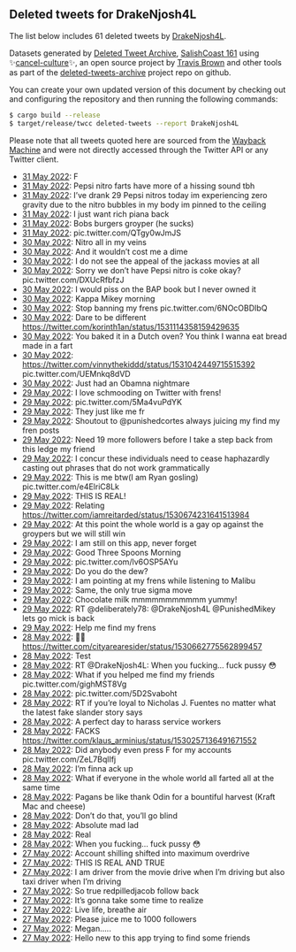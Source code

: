 ## Deleted tweets for DrakeNjosh4L

The list below includes 61 deleted tweets by
[DrakeNjosh4L](https://twitter.com/DrakeNjosh4L).



Datasets generated by [Deleted Tweet Archive](https://twitter.com/deletedtweet161), 
[SalishCoast 161](https://twitter.com/SalishCoastA) using 
✨[cancel-culture](https://github.com/travisbrown/cancel-culture)✨, an open source project by 
[Travis Brown](https://twitter.com/travisbrown) and other tools as part of the 
[deleted-tweets-archive](https://github.com/salcoast/deleted-tweets-archive/) project repo on github.

You can create your own updated version of this document by checking out and configuring the
repository and then running the following commands:

```bash
$ cargo build --release
$ target/release/twcc deleted-tweets --report DrakeNjosh4L
```

Please note that all tweets quoted here are sourced from the
[Wayback Machine](https://web.archive.org) and were not directly accessed through the Twitter API or
any Twitter client.

* [31 May 2022](https://web.archive.org/web/20220531105440/https://twitter.com/DrakeNjosh4L/status/1531589758127943680): F <!--1531589758127943680-->
* [31 May 2022](https://web.archive.org/web/20220531024206/https://twitter.com/DrakeNjosh4L/status/1531465979196227584): Pepsi nitro farts have more of a hissing sound tbh <!--1531465979196227584-->
* [31 May 2022](https://web.archive.org/web/20220531023947/https://twitter.com/DrakeNjosh4L/status/1531465235747557381): I’ve drank 29 Pepsi nitros today im experiencing zero gravity due to the nitro bubbles in my body im pinned to the ceiling <!--1531465235747557381-->
* [31 May 2022](https://web.archive.org/web/20220531022431/https://twitter.com/DrakeNjosh4L/status/1531461428644913153): I just want rich piana back <!--1531461428644913153-->
* [31 May 2022](https://web.archive.org/web/20220531021747/https://twitter.com/DrakeNjosh4L/status/1531459807894552576): Bobs burgers groyper (he sucks) <!--1531459807894552576-->
* [31 May 2022](https://web.archive.org/web/20220531021231/https://twitter.com/DrakeNjosh4L/status/1531458478627250176): pic.twitter.com/QTgy0wJmJS <!--1531458478627250176-->
* [30 May 2022](https://web.archive.org/web/20220530230500/https://twitter.com/DrakeNjosh4L/status/1531411207164510208): Nitro all in my veins <!--1531411207164510208-->
* [30 May 2022](https://web.archive.org/web/20220530205133/https://twitter.com/DrakeNjosh4L/status/1531377660970016768): And it wouldn’t cost me a dime <!--1531377660970016768-->
* [30 May 2022](https://web.archive.org/web/20220530204313/https://twitter.com/DrakeNjosh4L/status/1531375498520956928): I do not see the appeal of the jackass movies at all <!--1531375498520956928-->
* [30 May 2022](https://web.archive.org/web/20220530202936/https://twitter.com/DrakeNjosh4L/status/1531370207406612480): Sorry we don’t have Pepsi nitro is coke okay? pic.twitter.com/DXUcRfbfzJ <!--1531370207406612480-->
* [30 May 2022](https://web.archive.org/web/20220530195414/https://twitter.com/DrakeNjosh4L/status/1531363264608837633): I would piss on the BAP book but I never owned it <!--1531363264608837633-->
* [30 May 2022](https://web.archive.org/web/20220530150716/https://twitter.com/DrakeNjosh4L/status/1531291003352756224): Kappa Mikey morning <!--1531291003352756224-->
* [30 May 2022](https://web.archive.org/web/20220530040710/https://twitter.com/DrakeNjosh4L/status/1531124148285620224): Stop banning my frens pic.twitter.com/6NOcOBDIbQ <!--1531124148285620224-->
* [30 May 2022](https://web.archive.org/web/20220530035102/https://twitter.com/DrakeNjosh4L/status/1531120899394609153): Dare to be different https://twitter.com/korinth1an/status/1531114358159429635 <!--1531120899394609153-->
* [30 May 2022](https://web.archive.org/web/20220530034507/https://twitter.com/DrakeNjosh4L/status/1531119402401378304): You baked it in a Dutch oven? You think I wanna eat bread made in a fart <!--1531119402401378304-->
* [30 May 2022](https://web.archive.org/web/20220530010000/https://twitter.com/DrakeNjosh4L/status/1531077189617209358): https://twitter.com/vinnythekiddd/status/1531042449715515392  pic.twitter.com/UEMnkq8dVD <!--1531077189617209358-->
* [30 May 2022](https://web.archive.org/web/20220530005613/https://twitter.com/DrakeNjosh4L/status/1531076865447841792): Just had an Obamna nightmare <!--1531076865447841792-->
* [29 May 2022](https://web.archive.org/web/20220529215549/https://twitter.com/DrakeNjosh4L/status/1531031494046646272): I love schmooding on Twitter with frens! <!--1531031494046646272-->
* [29 May 2022](https://web.archive.org/web/20220529214332/https://twitter.com/DrakeNjosh4L/status/1531028385358561280): pic.twitter.com/5Ma4vuPdYK <!--1531028385358561280-->
* [29 May 2022](https://web.archive.org/web/20220529213939/https://twitter.com/DrakeNjosh4L/status/1531027397218291712): They just like me fr <!--1531027397218291712-->
* [29 May 2022](https://web.archive.org/web/20220529213850/https://twitter.com/DrakeNjosh4L/status/1531027271137513472): Shoutout to  @punishedcortes  always juicing my find my fren posts <!--1531027271137513472-->
* [29 May 2022](https://web.archive.org/web/20220529213708/https://twitter.com/DrakeNjosh4L/status/1531026815124389888): Need 19 more followers before I take a step back from this ledge my friend <!--1531026815124389888-->
* [29 May 2022](https://web.archive.org/web/20220529213420/https://twitter.com/DrakeNjosh4L/status/1531026121902391296): I concur these individuals need to cease haphazardly casting out phrases that do not work grammatically <!--1531026121902391296-->
* [29 May 2022](https://web.archive.org/web/20220529213328/https://twitter.com/DrakeNjosh4L/status/1531025738194993152): This is me btw(I am Ryan gosling) pic.twitter.com/e4ElriC8Lk <!--1531025738194993152-->
* [29 May 2022](https://web.archive.org/web/20220529212959/https://twitter.com/DrakeNjosh4L/status/1531024888672178178): THIS IS REAL! <!--1531024888672178178-->
* [29 May 2022](https://web.archive.org/web/20220529212858/https://twitter.com/DrakeNjosh4L/status/1531024693985218566): Relating https://twitter.com/iamreitarded/status/1530674231641513984 <!--1531024693985218566-->
* [29 May 2022](https://web.archive.org/web/20220529210037/https://twitter.com/DrakeNjosh4L/status/1531017515756830722): At this point the whole world is a gay op against the groypers but we will still win <!--1531017515756830722-->
* [29 May 2022](https://web.archive.org/web/20220529205504/https://twitter.com/DrakeNjosh4L/status/1531016135952441344): I am still on this app, never forget <!--1531016135952441344-->
* [29 May 2022](https://web.archive.org/web/20220529144904/https://twitter.com/DrakeNjosh4L/status/1530924016462094337): Good Three Spoons Morning <!--1530924016462094337-->
* [29 May 2022](https://web.archive.org/web/20220529040733/https://twitter.com/DrakeNjosh4L/status/1530762571065737217): pic.twitter.com/lv6OSP5AYu <!--1530762571065737217-->
* [29 May 2022](https://web.archive.org/web/20220529035413/https://twitter.com/DrakeNjosh4L/status/1530759214355951617): Do you do the dew? <!--1530759214355951617-->
* [29 May 2022](https://web.archive.org/web/20220529023218/https://twitter.com/DrakeNjosh4L/status/1530738720781000705): I am pointing at my frens while listening to Malibu <!--1530738720781000705-->
* [29 May 2022](https://web.archive.org/web/20220529023155/https://twitter.com/DrakeNjosh4L/status/1530738612991672320): Same, the only true sigma move <!--1530738612991672320-->
* [29 May 2022](https://web.archive.org/web/20220529022535/https://twitter.com/DrakeNjosh4L/status/1530736985467387904): Chocolate milk mmmmmmmmmmm yummy! <!--1530736985467387904-->
* [29 May 2022](https://web.archive.org/web/20220529020330/https://twitter.com/DrakeNjosh4L/status/1530731528480870401): RT @deliberately78: @DrakeNjosh4L @PunishedMikey lets go mick is back <!--1530731528480870401-->
* [29 May 2022](https://web.archive.org/web/20220529005610/https://twitter.com/DrakeNjosh4L/status/1530714393440305153): Help me find my frens <!--1530714393440305153-->
* [28 May 2022](https://web.archive.org/web/20220528215701/https://twitter.com/DrakeNjosh4L/status/1530669359164624896): ✋🏻 https://twitter.com/cityarearesider/status/1530662775562899457 <!--1530669359164624896-->
* [28 May 2022](https://web.archive.org/web/20220528193700/https://twitter.com/DrakeNjosh4L/status/1530634144522326022): Test <!--1530634144522326022-->
* [28 May 2022](https://web.archive.org/web/20220528192832/https://twitter.com/DrakeNjosh4L/status/1530632131860365314): RT @DrakeNjosh4L: When you fucking… fuck pussy 😳 <!--1530632131860365314-->
* [28 May 2022](https://web.archive.org/web/20220528192829/https://twitter.com/DrakeNjosh4L/status/1530632037132029952): What if you helped me find my friends pic.twitter.com/gighMST8Vg <!--1530632037132029952-->
* [28 May 2022](https://web.archive.org/web/20220528192934/https://twitter.com/DrakeNjosh4L/status/1530631056247881730): pic.twitter.com/5D2Svaboht <!--1530631056247881730-->
* [28 May 2022](https://web.archive.org/web/20220528191034/https://twitter.com/DrakeNjosh4L/status/1530627521573793793): RT if you’re loyal to Nicholas J. Fuentes no matter what the latest fake slander story says <!--1530627521573793793-->
* [28 May 2022](https://web.archive.org/web/20220528123012/https://twitter.com/DrakeNjosh4L/status/1530526647392272390): A perfect day to harass service workers <!--1530526647392272390-->
* [28 May 2022](https://web.archive.org/web/20220528023600/https://twitter.com/DrakeNjosh4L/status/1530376152304558080): FACKS https://twitter.com/klaus_arminius/status/1530257136491671552 <!--1530376152304558080-->
* [28 May 2022](https://web.archive.org/web/20220528022632/https://twitter.com/DrakeNjosh4L/status/1530374874467864577): Did anybody even press F for my accounts pic.twitter.com/ZeL7BqlIfj <!--1530374874467864577-->
* [28 May 2022](https://web.archive.org/web/20220528020450/https://twitter.com/DrakeNjosh4L/status/1530369331200155649): I’m finna ack up <!--1530369331200155649-->
* [28 May 2022](https://web.archive.org/web/20220528020018/https://twitter.com/DrakeNjosh4L/status/1530368298004750337): What if everyone in the whole world all farted all at the same time <!--1530368298004750337-->
* [28 May 2022](https://web.archive.org/web/20220528015521/https://twitter.com/DrakeNjosh4L/status/1530366960218869762): Pagans be like thank Odin for a bountiful harvest (Kraft Mac and cheese) <!--1530366960218869762-->
* [28 May 2022](https://web.archive.org/web/20220528015317/https://twitter.com/DrakeNjosh4L/status/1530366464418627586): Don’t do that, you’ll go blind <!--1530366464418627586-->
* [28 May 2022](https://web.archive.org/web/20220528014854/https://twitter.com/DrakeNjosh4L/status/1530365337304195074): Absolute mad lad <!--1530365337304195074-->
* [28 May 2022](https://web.archive.org/web/20220528014319/https://twitter.com/DrakeNjosh4L/status/1530363986390261760): Real <!--1530363986390261760-->
* [28 May 2022](https://web.archive.org/web/20220528013538/https://twitter.com/DrakeNjosh4L/status/1530361899002609665): When you fucking… fuck pussy 😳 <!--1530361899002609665-->
* [27 May 2022](https://web.archive.org/web/20220527213731/https://twitter.com/DrakeNjosh4L/status/1530301904558903297): Account shilling shifted into maximum overdrive <!--1530301904558903297-->
* [27 May 2022](https://web.archive.org/web/20220527213626/https://twitter.com/DrakeNjosh4L/status/1530301782328586242): THIS IS REAL AND TRUE <!--1530301782328586242-->
* [27 May 2022](https://web.archive.org/web/20220527213516/https://twitter.com/DrakeNjosh4L/status/1530301586165182465): I am driver from the movie drive when I’m driving but also taxi driver when I’m driving <!--1530301586165182465-->
* [27 May 2022](https://web.archive.org/web/20220527213448/https://twitter.com/DrakeNjosh4L/status/1530301362592010243): So true redpilledjacob follow back <!--1530301362592010243-->
* [27 May 2022](https://web.archive.org/web/20220527213313/https://twitter.com/DrakeNjosh4L/status/1530301089970520067): It’s gonna take some time to realize <!--1530301089970520067-->
* [27 May 2022](https://web.archive.org/web/20220527210113/https://twitter.com/DrakeNjosh4L/status/1530292818371125254): Live life, breathe air <!--1530292818371125254-->
* [27 May 2022](https://web.archive.org/web/20220527204441/https://twitter.com/DrakeNjosh4L/status/1530288762567249920): Please juice me to 1000 followers <!--1530288762567249920-->
* [27 May 2022](https://web.archive.org/web/20220527203759/https://twitter.com/DrakeNjosh4L/status/1530287167771140096): Megan….. <!--1530287167771140096-->
* [27 May 2022](https://web.archive.org/web/20220527203530/https://twitter.com/DrakeNjosh4L/status/1530286526898348034): Hello new to this app trying to find some friends <!--1530286526898348034-->
